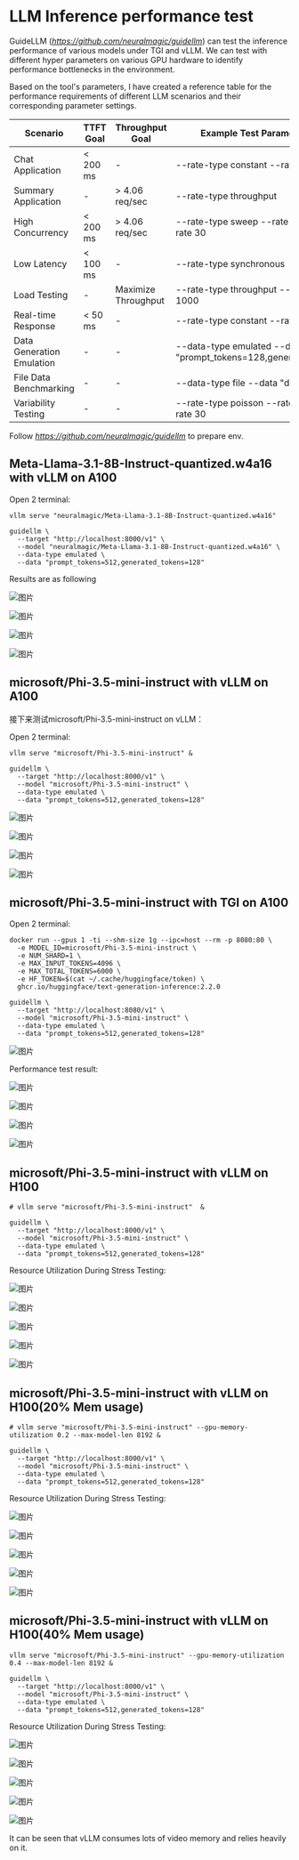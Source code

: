 # LLM Inference performance test

GuideLLM (*https://github.com/neuralmagic/guidellm*) can test the inference performance of various models under TGI and vLLM. We can test with different hyper parameters on various GPU hardware to identify performance bottlenecks in the environment.

Based on the tool's parameters, I have created a reference table for the performance requirements of different LLM scenarios and their corresponding parameter settings.

| Scenario                  | TTFT Goal | Throughput Goal      | Example Test  Parameter Settings                             |
| ------------------------- | --------- | -------------------- | ------------------------------------------------------------ |
| Chat Application          | <  200 ms | -                    | --rate-type  constant --rate 2.37                            |
| Summary Application       | -         | >  4.06 req/sec      | --rate-type  throughput                                      |
| High Concurrency          | <  200 ms | >  4.06 req/sec      | --rate-type  sweep --rate 10 --rate 20 --rate 30             |
| Low Latency               | <  100 ms | -                    | --rate-type  synchronous                                     |
| Load Testing              | -         | Maximize  Throughput | --rate-type  throughput --max-requests 1000                  |
| Real-time Response        | <  50 ms  | -                    | --rate-type  constant --rate 5                               |
| Data Generation Emulation | -         | -                    | --data-type  emulated --data "prompt_tokens=128,generated_tokens=128" |
| File Data Benchmarking    | -         | -                    | --data-type  file --data "data.txt"                          |
| Variability Testing       | -         | -                    | --rate-type  poisson --rate 10 --rate 20 --rate 30           |

Follow *https://github.com/neuralmagic/guidellm* to prepare env.

## Meta-Llama-3.1-8B-Instruct-quantized.w4a16 with vLLM on A100

Open 2 terminal:

```
vllm serve "neuralmagic/Meta-Llama-3.1-8B-Instruct-quantized.w4a16"
```

```
guidellm \
  --target "http://localhost:8000/v1" \
  --model "neuralmagic/Meta-Llama-3.1-8B-Instruct-quantized.w4a16" \
  --data-type emulated \
  --data "prompt_tokens=512,generated_tokens=128"
```

Results are as following

![图片](https://mmbiz.qpic.cn/mmbiz_png/akGXyic486nVDOHr5U1iaZpHkGUhpHh2Sd1Vf6AWBwX0BQnXiba5HLezmdVPCfajP6K6UjDV9BMAqS64U4DT9h2Kg/640?wx_fmt=png&from=appmsg&tp=webp&wxfrom=5&wx_lazy=1&wx_co=1)

![图片](https://mmbiz.qpic.cn/mmbiz_png/akGXyic486nVDOHr5U1iaZpHkGUhpHh2SdibPkae4mV5wQOzoaziaMLRh9Tb2xqSXZPYDyKf0BFq8wCPIrgUibtIyLQ/640?wx_fmt=png&from=appmsg&tp=webp&wxfrom=5&wx_lazy=1&wx_co=1)

![图片](https://mmbiz.qpic.cn/mmbiz_png/akGXyic486nVDOHr5U1iaZpHkGUhpHh2Sd6IA80u8ib0TIgtpWhhnXPRe6RzwDe1Az0JC1rIKovKiaMw2FerCBwr7Q/640?wx_fmt=png&from=appmsg&tp=webp&wxfrom=5&wx_lazy=1&wx_co=1)

![图片](https://mmbiz.qpic.cn/mmbiz_png/akGXyic486nVDOHr5U1iaZpHkGUhpHh2SdsicXq3nqZTagf5uWGW3kVm34BJN5BAWlGqdZgS8AvsmrsPZogz0IGKg/640?wx_fmt=png&from=appmsg&tp=webp&wxfrom=5&wx_lazy=1&wx_co=1)

## microsoft/Phi-3.5-mini-instruct with vLLM on A100

接下来测试microsoft/Phi-3.5-mini-instruct on vLLM：

Open 2 terminal:

```
vllm serve "microsoft/Phi-3.5-mini-instruct" &
```

```
guidellm \
  --target "http://localhost:8000/v1" \
  --model "microsoft/Phi-3.5-mini-instruct" \
  --data-type emulated \
  --data "prompt_tokens=512,generated_tokens=128"
```

![图片](https://mmbiz.qpic.cn/mmbiz_png/akGXyic486nVDOHr5U1iaZpHkGUhpHh2Sd8QfK9HicibQGWOZPEZ3NBGMJMoribvClaSZSSZibR508AmlA14HbxvznOg/640?wx_fmt=png&from=appmsg&tp=webp&wxfrom=5&wx_lazy=1&wx_co=1)

![图片](https://mmbiz.qpic.cn/mmbiz_png/akGXyic486nVDOHr5U1iaZpHkGUhpHh2SdRxQnFhvDIr4kto8GaX5TicKB7SibrEJU0BRiac59KhiafD8Kc4JjbUGlsQ/640?wx_fmt=png&from=appmsg&tp=webp&wxfrom=5&wx_lazy=1&wx_co=1)

![图片](https://mmbiz.qpic.cn/mmbiz_png/akGXyic486nVDOHr5U1iaZpHkGUhpHh2Sdn9M1w2edyDiareXsa55bPHSa3COgvroH2ehuPEhLJmxOibqldbBTiapAQ/640?wx_fmt=png&from=appmsg&tp=webp&wxfrom=5&wx_lazy=1&wx_co=1)

![图片](https://mmbiz.qpic.cn/mmbiz_png/akGXyic486nVDOHr5U1iaZpHkGUhpHh2SdseM8AWebMF8heysLSkDV9H992D43cU9aHF6tn7UEULfAOWibYoUIhTw/640?wx_fmt=png&from=appmsg&tp=webp&wxfrom=5&wx_lazy=1&wx_co=1)

## microsoft/Phi-3.5-mini-instruct with TGI on A100

Open 2 terminal:

```
docker run --gpus 1 -ti --shm-size 1g --ipc=host --rm -p 8080:80 \
  -e MODEL_ID=microsoft/Phi-3.5-mini-instruct \
  -e NUM_SHARD=1 \
  -e MAX_INPUT_TOKENS=4096 \
  -e MAX_TOTAL_TOKENS=6000 \
  -e HF_TOKEN=$(cat ~/.cache/huggingface/token) \
  ghcr.io/huggingface/text-generation-inference:2.2.0
```

```
guidellm \
  --target "http://localhost:8080/v1" \
  --model "microsoft/Phi-3.5-mini-instruct" \
  --data-type emulated \
  --data "prompt_tokens=512,generated_tokens=128"
```

![图片](https://mmbiz.qpic.cn/mmbiz_png/akGXyic486nVgYe83BBuZRVeGk65Y0qcTjQ1hAyzPBYtWaxdLJ6oWqM7uOVMmuAaand3wZzQgoAP77QPL5pMeGg/640?wx_fmt=png&from=appmsg&tp=webp&wxfrom=5&wx_lazy=1&wx_co=1)

Performance test result:

![图片](https://mmbiz.qpic.cn/mmbiz_png/akGXyic486nVgYe83BBuZRVeGk65Y0qcTCvWno9roBb5VmUnCtwNsiaFrayE9GqJdhIYc9bAybjoBRjUutgF2wog/640?wx_fmt=png&from=appmsg&tp=webp&wxfrom=5&wx_lazy=1&wx_co=1)

![图片](https://mmbiz.qpic.cn/mmbiz_png/akGXyic486nVgYe83BBuZRVeGk65Y0qcTTvBScj6T7sTcB2CIdOZfYibltqDdQ8QsSSwpSYtia5xpQVZAj2xTMXVg/640?wx_fmt=png&from=appmsg&tp=webp&wxfrom=5&wx_lazy=1&wx_co=1)

![图片](https://mmbiz.qpic.cn/mmbiz_png/akGXyic486nVgYe83BBuZRVeGk65Y0qcTfpBPeRSAA6QKk7EIFSbKWJSTtS2uMlIDXufjXdRpns0F0I9ZMACP2w/640?wx_fmt=png&from=appmsg&tp=webp&wxfrom=5&wx_lazy=1&wx_co=1)

![图片](https://mmbiz.qpic.cn/mmbiz_png/akGXyic486nVgYe83BBuZRVeGk65Y0qcTibicZcNj1CkWlibjwxIAia5Io5osWBeMmLu6Z8uxbDnALTQEJ0q7kaXJ5A/640?wx_fmt=png&from=appmsg&tp=webp&wxfrom=5&wx_lazy=1&wx_co=1)

##  microsoft/Phi-3.5-mini-instruct with vLLM on H100

```
# vllm serve "microsoft/Phi-3.5-mini-instruct"  &
```

```
guidellm \
  --target "http://localhost:8000/v1" \
  --model "microsoft/Phi-3.5-mini-instruct" \
  --data-type emulated \
  --data "prompt_tokens=512,generated_tokens=128"
```

Resource Utilization During Stress Testing:

![图片](https://mmbiz.qpic.cn/mmbiz_png/akGXyic486nVgYe83BBuZRVeGk65Y0qcT9pyT4H3cCWEnIYfibfox7DkDibzbJxHlabkhNFK1UxxibdPXvWEiabt9Ew/640?wx_fmt=png&from=appmsg&tp=webp&wxfrom=5&wx_lazy=1&wx_co=1)

![图片](https://mmbiz.qpic.cn/mmbiz_png/akGXyic486nVgYe83BBuZRVeGk65Y0qcT8H8f5FlpxGAryTBOl7SN28TMib51UEB8OSFDDHoI9E3AicWohEco5kqg/640?wx_fmt=png&from=appmsg&tp=webp&wxfrom=5&wx_lazy=1&wx_co=1)

![图片](https://mmbiz.qpic.cn/mmbiz_png/akGXyic486nVgYe83BBuZRVeGk65Y0qcTzbYYx8qYQBNkrFeePDic0XDyfa6mhEwkpj0icSI8NcB5Ueib27MibhfIMg/640?wx_fmt=png&from=appmsg&tp=webp&wxfrom=5&wx_lazy=1&wx_co=1)

![图片](https://mmbiz.qpic.cn/mmbiz_png/akGXyic486nVgYe83BBuZRVeGk65Y0qcTwsY5wn2RCan1Qvj90J3c5Y6mNslIz3bL3Gy9d59XypXT7LaicPEoB1w/640?wx_fmt=png&from=appmsg&tp=webp&wxfrom=5&wx_lazy=1&wx_co=1)

![图片](https://mmbiz.qpic.cn/mmbiz_png/akGXyic486nVgYe83BBuZRVeGk65Y0qcT23OFZV7NAHUS7ochuyFkstYY1Aeia2L5Q1H5P9QxKrZYm53Kes4JA4A/640?wx_fmt=png&from=appmsg&tp=webp&wxfrom=5&wx_lazy=1&wx_co=1)



## microsoft/Phi-3.5-mini-instruct with vLLM on H100(20% Mem usage)

```
# vllm serve "microsoft/Phi-3.5-mini-instruct" --gpu-memory-utilization 0.2 --max-model-len 8192 &
```

```
guidellm \
  --target "http://localhost:8000/v1" \
  --model "microsoft/Phi-3.5-mini-instruct" \
  --data-type emulated \
  --data "prompt_tokens=512,generated_tokens=128"
```

Resource Utilization During Stress Testing:

![图片](https://mmbiz.qpic.cn/mmbiz_png/akGXyic486nVgYe83BBuZRVeGk65Y0qcT32CJojDHePxCrwh6A6wibKqBZUtJfJ1bAKD08zsWXFa04p1DFJ3NMMw/640?wx_fmt=png&from=appmsg&tp=webp&wxfrom=5&wx_lazy=1&wx_co=1)

![图片](https://mmbiz.qpic.cn/mmbiz_png/akGXyic486nVgYe83BBuZRVeGk65Y0qcTicxP04eKbGG630aLBrL6AXl0yXMrajwNz7mcRdTwRJLWFATWdNoWfqw/640?wx_fmt=png&from=appmsg&tp=webp&wxfrom=5&wx_lazy=1&wx_co=1)

![图片](https://mmbiz.qpic.cn/mmbiz_png/akGXyic486nVgYe83BBuZRVeGk65Y0qcTqHD6jpUNRf7aQ2LFK9qZEJqQwiaHZv5vTXVwnibTxJiaNX0ZgTD7J93Ow/640?wx_fmt=png&from=appmsg&tp=webp&wxfrom=5&wx_lazy=1&wx_co=1)

![图片](https://mmbiz.qpic.cn/mmbiz_png/akGXyic486nVgYe83BBuZRVeGk65Y0qcT4MfmJib6QPU17T03gABlJnNDQmKOsDZBsnfYiccRWyTWh2z6QgN7PTMQ/640?wx_fmt=png&from=appmsg&tp=webp&wxfrom=5&wx_lazy=1&wx_co=1)

![图片](https://mmbiz.qpic.cn/mmbiz_png/akGXyic486nVgYe83BBuZRVeGk65Y0qcT1eyyDA7r9ItCNc2JhhzDsE6fSkXhrVeic9YTicN87C0xHGRGUNeGwFIA/640?wx_fmt=png&from=appmsg&tp=webp&wxfrom=5&wx_lazy=1&wx_co=1)

## microsoft/Phi-3.5-mini-instruct with vLLM on H100(40% Mem usage)

```
vllm serve "microsoft/Phi-3.5-mini-instruct" --gpu-memory-utilization 0.4 --max-model-len 8192 &
```

```
guidellm \
  --target "http://localhost:8000/v1" \
  --model "microsoft/Phi-3.5-mini-instruct" \
  --data-type emulated \
  --data "prompt_tokens=512,generated_tokens=128"
```

Resource Utilization During Stress Testing:

![图片](https://mmbiz.qpic.cn/mmbiz_png/akGXyic486nWRqa8ZBBDsLVNyfZ3rI0BXESa6IjQtHwMcGcFySHQPUx4KApGceFQPDeDOqIhsDTYJrTumYuibFtg/640?wx_fmt=png&from=appmsg&tp=webp&wxfrom=5&wx_lazy=1&wx_co=1)

![图片](https://mmbiz.qpic.cn/mmbiz_png/akGXyic486nWRqa8ZBBDsLVNyfZ3rI0BXSDNgciaZvSttdJ5a60qRA2ufqrJz48CZmeU2wzZ5OxeArEK7PKb5AIw/640?wx_fmt=png&from=appmsg&tp=webp&wxfrom=5&wx_lazy=1&wx_co=1)

![图片](https://mmbiz.qpic.cn/mmbiz_png/akGXyic486nWRqa8ZBBDsLVNyfZ3rI0BXebU33bLF6FapTLP4Ujc5E5K87qpxOotos2icEtgtP93t8WqhcoxAuUQ/640?wx_fmt=png&from=appmsg&tp=webp&wxfrom=5&wx_lazy=1&wx_co=1)

![图片](https://mmbiz.qpic.cn/mmbiz_png/akGXyic486nWRqa8ZBBDsLVNyfZ3rI0BXbPt5fmFyW2MzXBviaALHU07IKZPhpHcvnt9pZSmu5jYAWCqqA5WRcIw/640?wx_fmt=png&from=appmsg&tp=webp&wxfrom=5&wx_lazy=1&wx_co=1)

![图片](https://mmbiz.qpic.cn/mmbiz_png/akGXyic486nWRqa8ZBBDsLVNyfZ3rI0BXSCvcwwFUSMdgziabqftdRse9AGOw8C3tWyic1dtEznc53uVdqRSiaTxEw/640?wx_fmt=png&from=appmsg&tp=webp&wxfrom=5&wx_lazy=1&wx_co=1)

It can be seen that vLLM  consumes lots of video memory and relies heavily on it. 
